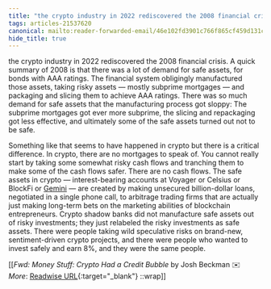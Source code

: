 ```yaml
---
title: "the crypto industry in 2022 rediscovered the 2008 financial crisis. ..."
tags: articles-21537620
canonical: mailto:reader-forwarded-email/46e102fd3901c766f865cf459d131c96
hide_title: true
---
```


the crypto industry in 2022 rediscovered the 2008 financial crisis. A quick summary of 2008 is that there was a lot of demand for safe assets, for bonds with AAA ratings. The financial system obligingly manufactured those assets, taking risky assets — mostly subprime mortgages — and packaging and slicing them to achieve AAA ratings. There was so much demand for safe assets that the manufacturing process got sloppy: The subprime mortgages got ever more subprime, the slicing and repackaging got less effective, and ultimately some of the safe assets turned out not to be safe.

Something like that seems to have happened in crypto but there is a critical difference. In crypto, there are no mortgages to speak of. You cannot really start by taking some somewhat risky cash flows and tranching them to make some of the cash flows safer. There are no cash flows. The safe assets in crypto — interest-bearing accounts at Voyager or Celsius or BlockFi or [Gemini](https://link.mail.bloombergbusiness.com/click/29894564.390153/aHR0cHM6Ly93d3cuZnQuY29tL2NvbnRlbnQvMzI5NzdhOTktYzFjMy00ZjM0LTllY2MtNDA1NzIxN2JmOTc0/630657ea9ad01a9b280f27cbB6e91e112) — are created by making unsecured billion-dollar loans, negotiated in a single phone call, to arbitrage trading firms that are actually just making long-term bets on the marketing abilities of blockchain entrepreneurs. Crypto shadow banks did not manufacture safe assets out of risky investments; they just relabeled the risky investments as safe assets. There were people taking wild speculative risks on brand-new, sentiment-driven crypto projects, and there were people who wanted to invest safely and earn 8%, and they were the same people.


[[<cite>_Fwd: Money Stuff: Crypto Had a Credit Bubble_</cite> by Josh Beckman ✉️<br>
_More_: [Readwise URL](https://readwise.io/open/427692946){:target="_blank"}
::wrap]]